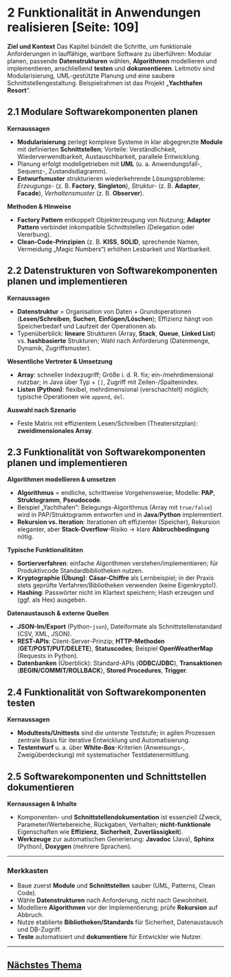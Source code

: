 # 2 Funktionalität in Anwendungen realisieren [Seite: 109]

**Ziel und Kontext**
Das Kapitel bündelt die Schritte, um funktionale Anforderungen in lauffähige, wartbare Software zu überführen: Modular planen, passende **Datenstrukturen** wählen, **Algorithmen** modellieren und implementieren, anschließend **testen** und **dokumentieren**. Leitmotiv sind Modularisierung, UML-gestützte Planung und eine saubere Schnittstellengestaltung. Beispielrahmen ist das Projekt „**Yachthafen Resort**“. 

## 2.1 Modulare Softwarekomponenten planen

**Kernaussagen**

* **Modularisierung** zerlegt komplexe Systeme in klar abgegrenzte **Module** mit definierten **Schnittstellen**; Vorteile: Verständlichkeit, Wiederverwendbarkeit, Austauschbarkeit, parallele Entwicklung. 
* Planung erfolgt modellgetrieben mit **UML** (u. a. Anwendungsfall-, Sequenz-, Zustandsdiagramm). 
* **Entwurfsmuster** strukturieren wiederkehrende Lösungsprobleme: *Erzeugungs-* (z. B. **Factory**, **Singleton**), *Struktur-* (z. B. **Adapter**, **Facade**), *Verhaltensmuster* (z. B. **Observer**). 

**Methoden & Hinweise**

* **Factory Pattern** entkoppelt Objekt­erzeugung von Nutzung; **Adapter Pattern** verbindet inkompatible Schnittstellen (Delegation oder Vererbung).
* **Clean-Code-Prinzipien** (z. B. **KISS**, **SOLID**, sprechende Namen, Vermeidung „Magic Numbers“) erhöhen Lesbarkeit und Wartbarkeit. 

## 2.2 Datenstrukturen von Softwarekomponenten planen und implementieren

**Kernaussagen**

* **Datenstruktur** = Organisation von Daten + Grundoperationen (**Lesen/Schreiben**, **Suchen**, **Einfügen/Löschen**); Effizienz hängt von Speicherbedarf und Laufzeit der Operationen ab. 
* Typenüberblick: **lineare** Strukturen (Array, **Stack**, **Queue**, **Linked List**) vs. **hashbasierte** Strukturen; Wahl nach Anforderung (Datenmenge, Dynamik, Zugriffsmuster). 

**Wesentliche Vertreter & Umsetzung**

* **Array**: schneller Indexzugriff; Größe i. d. R. fix; ein-/mehrdimensional nutzbar; in Java über Typ + `[]`, Zugriff mit Zeilen-/Spaltenindex.
* **Listen (Python)**: flexibel, mehrdimensional (verschachtelt) möglich; typische Operationen wie `append`, `del`. 

**Auswahl nach Szenario**

* Feste Matrix mit effizientem Lesen/Schreiben (Theatersitzplan): **zweidimensionales Array**. 

## 2.3 Funktionalität von Softwarekomponenten planen und implementieren

**Algorithmen modellieren & umsetzen**

* **Algorithmus** = endliche, schrittweise Vorgehensweise; Modelle: **PAP**, **Struktogramm**, **Pseudocode**. 
* Beispiel „Yachthafen“: Belegungs-Algorithmus (Array mit `true/false`) wird in PAP/Struktogramm entworfen und in **Java**/**Python** implementiert.
* **Rekursion vs. Iteration**: Iterationen oft effizienter (Speicher), Rekursion eleganter, aber **Stack-Overflow**-Risiko → klare **Abbruchbedingung** nötig. 

**Typische Funktionalitäten**

* **Sortierverfahren**: einfache Algorithmen verstehen/implementieren; für Produktivcode Standardbibliotheken nutzen. 
* **Kryptographie (Übung)**: **Cäsar-Chiffre** als Lernbeispiel; in der Praxis stets geprüfte Verfahren/Bibliotheken verwenden (keine Eigenkrypto!).
* **Hashing**: Passwörter nicht im Klartext speichern; Hash erzeugen und (ggf. als Hex) ausgeben. 

**Daten­austausch & externe Quellen**

* **JSON-Im/Export** (Python-`json`), Dateiformate als Schnittstellenstandard (CSV, XML, JSON). 
* **REST-APIs**: Client-Server-Prinzip; **HTTP-Methoden** (**GET/POST/PUT/DELETE**), **Statuscodes**; Beispiel **OpenWeatherMap** (Requests in Python).
* **Datenbanken** (Überblick): Standard-APIs (**ODBC/JDBC**), **Transaktionen** (**BEGIN/COMMIT/ROLLBACK**), **Stored Procedures**, **Trigger**.

## 2.4 Funktionalität von Softwarekomponenten testen

**Kernaussagen**

* **Modultests/Unittests** sind die unterste Teststufe; in agilen Prozessen zentrale Basis für iterative Entwicklung und Automatisierung. 
* **Testentwurf** u. a. über **White-Box**-Kriterien (Anweisungs-, Zweigüberdeckung) mit systematischer Testdatenermittlung. 

## 2.5 Softwarekomponenten und Schnittstellen dokumentieren

**Kernaussagen & Inhalte**

* Komponenten- und **Schnittstellendokumentation** ist essenziell (Zweck, Parameter/Wertebereiche, Rückgaben, Verhalten; **nicht-funktionale** Eigenschaften wie **Effizienz**, **Sicherheit**, **Zuverlässigkeit**).
* **Werkzeuge** zur automatischen Generierung: **Javadoc** (Java), **Sphinx** (Python), **Doxygen** (mehrere Sprachen).

---

### Merkkasten

* Baue zuerst **Module** und **Schnittstellen** sauber (UML, Patterns, Clean Code).
* Wähle **Datenstrukturen** nach Anforderung, nicht nach Gewohnheit. 
* Modelliere **Algorithmen** vor der Implementierung; prüfe **Rekursion** auf Abbruch.
* Nutze etablierte **Bibliotheken/Standards** für Sicherheit, Daten­austausch und DB-Zugriff.
* **Teste** automatisiert und **dokumentiere** für Entwickler wie Nutzer.

---

## [Nächstes Thema](./2.1.1_Das_Prinzip_der_Modularisierung_praesentieren_markdown.md)